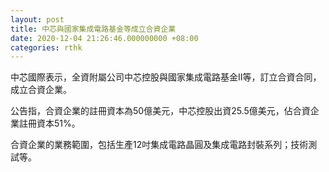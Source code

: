 ```yaml
---
layout: post
title: 中芯與國家集成電路基金等成立合資企業
date: 2020-12-04 21:26:46.000000000 +08:00
categories: rthk
---
```


中芯國際表示，全資附屬公司中芯控股與國家集成電路基金II等，訂立合資合同，成立合資企業。

公告指，合資企業的註冊資本為50億美元，中芯控股出資25.5億美元，佔合資企業註冊資本51%。

合資企業的業務範圍，包括生產12吋集成電路晶圓及集成電路封裝系列；技術測試等。
